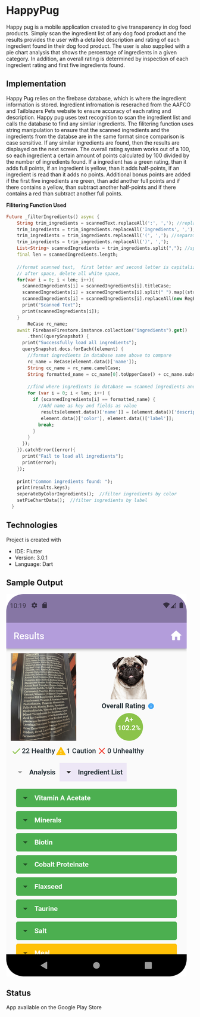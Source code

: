 # HappyPug
Happy pug is a mobile application created to give transparency in dog food products. Simply scan the 
ingredient list of any dog food product and  the results provides the user with a detailed description 
and rating of each ingredient found in their dog food product. The user is also supplied with a pie chart 
analysis that shows the percentage of ingredients in a given category. In addition, an overall rating is 
determined by inspection of each ingredient rating and first five ingredients found.

## Implementation
Happy Pug relies on the firebase database, which is where the ingredient information is stored. Ingredient 
infromation is reserached from the AAFCO and Tailblazers Pets website to ensure accuracy of each rating and
description. Happy pug uses text recognition to scan the ingredient list and calls the database to find any
simliar ingredients. The filitering function uses string manipulation to ensure that the scanned ingredients 
and the ingredients from the databse are in the same format since comparison is case sensitive. If any similar
ingredients are found, then the results are displayed on the next screen. The overall rating system works out
of a 100, so each ingredient a certain amount of points calculated by 100 divided by the number of ingredients 
found. If a ingredient has a green rating, than it adds full points, if an ingredient is yellow, than it adds
half-points, if an ingredient is read than it adds no points. Additional bonus points are added if the first
five ingredients are green, than add another full points and if there contains a yellow, than 
subtract another half-points and if there contains a red than subtract another full points.

**Filitering Function Used**
```Dart
Future _filterIngredients() async {
    String trim_ingredients = scannedText.replaceAll(':', ','); //replace any semicolons with commas
    trim_ingredients = trim_ingredients.replaceAll('Ingredients', ','); //separate 'Ingredient
    trim_ingredients = trim_ingredients.replaceAll('(', ','); //separate '(' and ')' with commas to get actual ingredient name
    trim_ingredients = trim_ingredients.replaceAll(')', ',');
    List<String> scannedIngredients = trim_ingredients.split(","); //split ingredients after comma and store in list
    final len = scannedIngredients.length;

    //format scanned text,  first letter and second letter is capitalize capitalize the first letter
    // after space, delete all white space,
    for(var i = 0; i < len; i++){
      scannedIngredients[i] = scannedIngredients[i].titleCase;
      scannedIngredients[i] = scannedIngredients[i].split(" ").map((str) => str.capitalize).join(" ");
      scannedIngredients[i] = scannedIngredients[i].replaceAll(new RegExp(r"\s+"), "");
      print("Scanned Text");
      print(scannedIngredients[i]);
    }
        ReCase rc_name;
    await FirebaseFirestore.instance.collection("ingredients").get()
        .then((querySnapshot) {
      print("Successfully load all ingredients");
      querySnapshot.docs.forEach((element) {
        //format ingredients in database same above to compare
        rc_name = ReCase(element.data()['name']);
        String cc_name = rc_name.camelCase;
        String formatted_name = cc_name[0].toUpperCase() + cc_name.substring(1);//uppercase first character

        //find where ingredients in database == scanned ingredients and store in map
        for (var i = 0; i < len; i++) {
          if (scannedIngredients[i] == formatted_name) {
            //Add name as key and fields as value
             results[element.data()['name']] = [element.data()['description'],
             element.data()['color'], element.data()['label']];
            break;
          }
        }
      });
    }).catchError((error){
      print("Fail to load all ingredients");
      print(error);
    });

    print("Common ingredients found: ");
    print(results.keys);
    seperateByColorIngredients();  //filter ingredients by color
    setPieChartData();  //filter ingredients by label
  }
  ```
## Technologies
Project is created with 
* IDE:  Flutter 
* Version: 3.0.1
* Language: Dart

## Sample Output
![image](ScreenShots/Screenshot2.png)

## Status
App available on the Google Play Store

